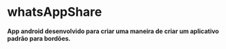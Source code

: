 # whatsAppShare

**App android desenvolvido para criar uma maneira de criar um aplicativo padrão para bordões.**
